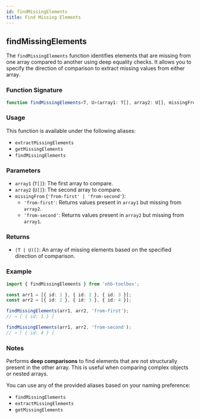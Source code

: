 ```yaml
---
id: findMissingElements
title: Find Missing Elements
---
```


## findMissingElements

The `findMissingElements` function identifies elements that are missing from one array compared to another using deep equality checks. It allows you to specify the direction of comparison to extract missing values from either array.

### Function Signature

```typescript
function findMissingElements<T, U>(array1: T[], array2: U[], missingFrom: 'from-first' | 'from-second'): (T | U)[]
```

### Usage

This function is available under the following aliases:

- `extractMissingElements`
- `getMissingElements`
- `findMissingElements`

### Parameters

- `array1` (`T[]`): The first array to compare.
- `array2` (`U[]`): The second array to compare.
- `missingFrom` (`'from-first' | 'from-second'`):
  - `'from-first'`: Returns values present in `array1` but missing from `array2`.
  - `'from-second'`: Returns values present in `array2` but missing from `array1`.

### Returns

- `(T | U)[]`: An array of missing elements based on the specified direction of comparison.

### Example

```ts
import { findMissingElements } from 'nhb-toolbox';

const arr1 = [{ id: 1 }, { id: 2 }, { id: 3 }];
const arr2 = [{ id: 2 }, { id: 3 }, { id: 4 }];

findMissingElements(arr1, arr2, 'from-first');
// → [ { id: 1 } ]

findMissingElements(arr1, arr2, 'from-second');
// → [ { id: 4 } ]
```

### Notes

Performs **deep comparisons** to find elements that are not structurally present in the other array. This is useful when comparing complex objects or nested arrays.

You can use any of the provided aliases based on your naming preference:

- `findMissingElements`
- `extractMissingElements`
- `getMissingElements`
